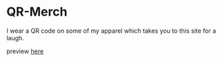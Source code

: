 # QR-Merch

I wear a QR code on some of my apparel which takes you to this site for a laugh.

preview [here](https://htmlpreview.github.io/?https://github.com/Gallahad072/QR-Hoodie/blob/master/index.html)
